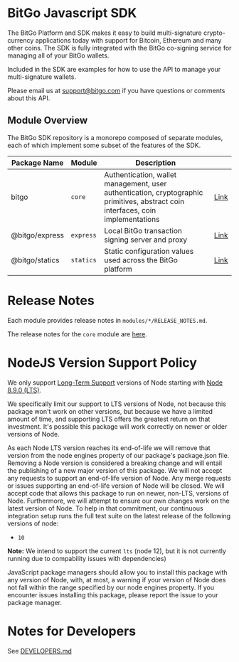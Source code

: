 # BitGo Javascript SDK

The BitGo Platform and SDK makes it easy to build multi-signature crypto-currency applications today with support for Bitcoin, Ethereum and many other coins.
The SDK is fully integrated with the BitGo co-signing service for managing all of your BitGo wallets.

Included in the SDK are examples for how to use the API to manage your multi-signature wallets.

Please email us at support@bitgo.com if you have questions or comments about this API.

## Module Overview

The BitGo SDK repository is a monorepo composed of separate modules, each of which implement some subset of the features of the SDK.

| Package Name | Module | Description | |
| --- | --- | --- | --- |
| bitgo | `core` | Authentication, wallet management, user authentication, cryptographic primitives, abstract coin interfaces, coin implementations | [Link](https://github.com/BitGo/BitGoJS/tree/master/modules/core) |
| @bitgo/express | `express` | Local BitGo transaction signing server and proxy | [Link](https://github.com/BitGo/BitGoJS/tree/master/modules/express) |
| @bitgo/statics | `statics` | Static configuration values used across the BitGo platform | [Link](https://github.com/BitGo/BitGoJS/tree/master/modules/statics) |

# Release Notes

Each module provides release notes in `modules/*/RELEASE_NOTES.md`.

The release notes for the `core` module are [here](https://github.com/BitGo/BitGoJS/blob/master/modules/core/RELEASE_NOTES.md).

# NodeJS Version Support Policy

We only support [Long-Term Support](https://github.com/nodejs/Release) versions
of Node starting with [Node 8.9.0 (LTS)](https://nodejs.org/en/blog/release/v8.9.0).

We specifically limit our support to LTS versions of Node, not because this
package won't work on other versions, but because we have a limited amount of
time, and supporting LTS offers the greatest return on that investment. It's
possible this package will work correctly on newer or older versions of Node.

As each Node LTS version reaches its end-of-life we will remove that version
from the node engines property of our package's package.json file.  Removing a
Node version is considered a breaking change and will entail the publishing of
a new major version of this package. We will not accept any requests to support
an end-of-life version of Node. Any merge requests or issues supporting an
end-of-life version of Node will be closed. We will accept code that allows
this package to run on newer, non-LTS, versions of Node.  Furthermore, we will
attempt to ensure our own changes work on the latest version of Node. To help
in that commitment, our continuous integration setup runs the full test suite
on the latest release of the following versions of node:

* `10`

**Note:** We intend to support the current `lts` (node 12), but it is not currently running due to compability issues with dependencies)

JavaScript package managers should allow you to install this package with any
version of Node, with, at most, a warning if your version of Node does not fall
within the range specified by our node engines property. If you encounter
issues installing this package, please report the issue to your package
manager.

# Notes for Developers

See [DEVELOPERS.md](https://github.com/BitGo/BitGoJS/blob/master/DEVELOPERS.md)

<!-- testing PR builds from forks -->
